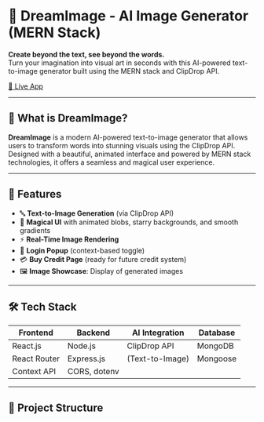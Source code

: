 # 🌌 DreamImage - AI Image Generator (MERN Stack)

**Create beyond the text, see beyond the words.**  
Turn your imagination into visual art in seconds with this AI-powered text-to-image generator built using the MERN stack and ClipDrop API.

[🚀 Live App](https://github.com/him0803/himstack.git)

---

## 🧠 What is DreamImage?

**DreamImage** is a modern AI-powered text-to-image generator that allows users to transform words into stunning visuals using the ClipDrop API. Designed with a beautiful, animated interface and powered by MERN stack technologies, it offers a seamless and magical user experience.

---

## 🚀 Features

- 🔤 **Text-to-Image Generation** (via ClipDrop API)
- 🌈 **Magical UI** with animated blobs, starry backgrounds, and smooth gradients
- ⚡ **Real-Time Image Rendering**
- 🪪 **Login Popup** (context-based toggle)
- 💳 **Buy Credit Page** (ready for future credit system)
- 🖼️ **Image Showcase**: Display of generated images

---

## 🛠️ Tech Stack

| Frontend         | Backend         | AI Integration     | Database        |
|------------------|------------------|---------------------|------------------|
| React.js         | Node.js          | ClipDrop API        | MongoDB          |
| React Router     | Express.js       | (Text-to-Image)     | Mongoose         |
| Context API      | CORS, dotenv     |                     |                  |

---

## 📁 Project Structure

